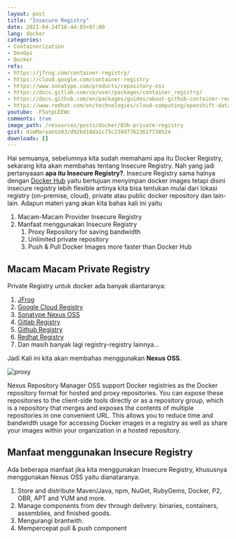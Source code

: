 ```yaml
---
layout: post
title: "Insecure Registry"
date: 2021-04-24T16:44:03+07:00
lang: docker
categories:
- Containerization
- DevOps
- Docker
refs: 
- https://jfrog.com/container-registry/
- https://cloud.google.com/container-registry
- https://www.sonatype.com/products/repository-oss
- https://docs.gitlab.com/ce/user/packages/container_registry/
- https://docs.github.com/en/packages/guides/about-github-container-registry
- https://www.redhat.com/en/technologies/cloud-computing/openshift-data-foundation
youtube: -FSutpLEEWc
comments: true
image_path: /resources/posts/docker/03b-private-registry
gist: dimMaryanto93/d92bd18da1c73c230d7762361f738524
downloads: []
---
```


Hai semuanya, sebelumnya kita sudah memahami apa itu Docker Registry, sekarang kita akan membahas tentang Insecure Registry. 
Nah yang jadi pertanyaaan **apa itu Insecure Registry?**. Insecure Registry sama halnya dengan [Docker Hub](https://hub.docker.com/) yaitu bertujuan menyimpan docker images tetapi disini insecure registry lebih flexible artinya kita bisa tentukan mulai dari lokasi registry (on-premise, cloud), private atau public docker repository dan lain-lain. Adapun materi yang akan kita bahas kali ini yaitu

1. Macam-Macam Provider Insecure Registry
2. Manfaat menggunakan Insecure Registry
    1. Proxy Repository for saving bandwidth
    2. Unlimited private repository
    3. Push & Pull Docker Images more faster than Docker Hub

## Macam Macam Private Registry

Private Registry untuk docker ada banyak diantaranya:

1. [JFrog](https://jfrog.com/container-registry/)
2. [Google Cloud Registry](https://cloud.google.com/container-registry)
3. [Sonatype Nexus OSS](https://www.sonatype.com/products/repository-oss)
4. [Gitlab Registry](https://docs.gitlab.com/ce/user/packages/container_registry/)
5. [Github Registry](https://docs.github.com/en/packages/guides/about-github-container-registry)
6. [Redhat Registry](https://www.redhat.com/en/technologies/cloud-computing/openshift-data-foundation)
7. Dan masih banyak lagi registry-registry lainnya...

Jadi Kali ini kita akan membahas menggunakan **Nexus OSS**.

![proxy](https://www.sonatype.com/hs-fs/hubfs/Nexus_Repo_SDLC@2x.png?width=956&name=Nexus_Repo_SDLC@2x.png)

Nexus Repository Manager OSS support Docker registries as the Docker repository format for hosted and proxy repositories. You can expose these repositories to the client-side tools directly or as a repository group, which is a repository that merges and exposes the contents of multiple repositories in one convenient URL. This allows you to reduce time and bandwidth usage for accessing Docker images in a registry as well as share your images within your organization in a hosted repository.

## Manfaat menggunakan Insecure Registry

Ada beberapa manfaat jika kita menggunakan Insecure Registry, khususnya menggunakan Nexus OSS yaitu dianataranya:

1. Store and distribute Maven/Java, npm, NuGet, RubyGems, Docker, P2, OBR, APT and YUM and more.
2. Manage components from dev through delivery: binaries, containers, assemblies, and finished goods.
3. Mengurangi brantwith.
4. Mempercepat pull & push component